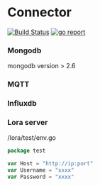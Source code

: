 # Connector

[![Build Status](https://www.travis-ci.org/lishimeng/go-connector.svg?branch=master)](https://www.travis-ci.org/lishimeng/go-connector) 
[![go report](https://goreportcard.com/badge/github.com/lishimeng/go-connector)](https://goreportcard.com/report/github.com/lishimeng/go-connector)

### Mongodb

mongodb version > 2.6

### MQTT

### Influxdb

### Lora server

/lora/test/env.go
```go
package test

var Host = "http://ip:port"
var Username = "xxxx"
var Password = "xxxx"
```
